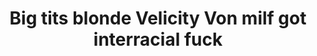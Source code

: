 ---
layout: post
title: Big tits blonde Velicity Von milf got interracial fuck
duration: '32:52'
view: 120
rate: 2
video: 'http://pornmaki.com/embed/2235222'
category: 
 - black
 - milf
 - curvy
 - blonde
tags: 
 - big-black-cock
priority: 0.9
changefreq: daily
---